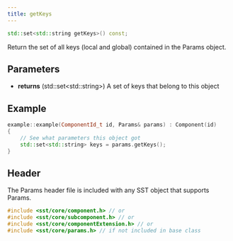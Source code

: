 ```yaml
---
title: getKeys
---
```

```cpp
std::set<std::string getKeys>() const;
```

Return the set of all keys (local and global) contained in the Params object.

## Parameters
* **returns** (std::set\<std::string\>) A set of keys that belong to this object


## Example

```cpp
example::example(ComponentId_t id, Params& params) : Component(id)
{
    // See what parameters this object got
    std::set<std::string> keys = params.getKeys();
}
```

## Header
The Params header file is included with any SST object that supports Params.
```cpp
#include <sst/core/component.h> // or
#include <sst/core/subcomponent.h> // or
#include <sst/core/componentExtension.h> // or
#include <sst/core/params.h> // if not included in base class
```